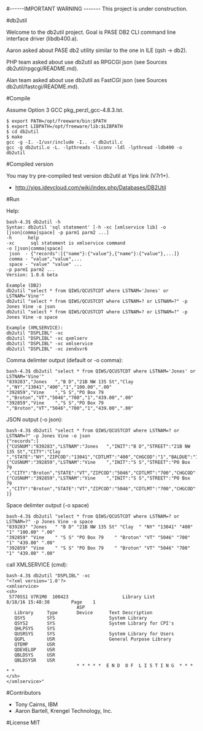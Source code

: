 #------IMPORTANT WARNING -------
This project is under construction.


#db2util

Welcome to the db2util project. Goal is PASE DB2 CLI command line interface driver (libdb400.a).

Aaron asked about PASE db2 utility similar to the one in ILE (qsh -> db2).

PHP team asked about use db2util as RPGCGI json (see Sources db2util/rpgcgi/README.md).

Alan team asked about use db2util as FastCGI json (see Sources db2util/fastcgi/README.md).


#Compile

Assume Option 3 GCC pkg_perzl_gcc-4.8.3.lst.

```
$ export PATH=/opt/freeware/bin:$PATH
$ export LIBPATH=/opt/freeware/lib:$LIBPATH
$ cd db2util
$ make
gcc -g -I. -I/usr/include -I.. -c db2util.c
gcc -g db2util.o -L. -lpthreads -liconv -ldl -lpthread -ldb400 -o db2util
```

#Compiled version

You may try pre-compiled test version db2util at Yips link (V7r1+).

* http://yips.idevcloud.com/wiki/index.php/Databases/DB2Util

#Run

Help:

```
bash-4.3$ db2util -h
Syntax: db2util 'sql statement' [-h -xc [xmlservice lib] -o [json|comma|space] -p parm1 parm2 ...]
-h      help
-xc      sql statement is xmlservice command
-o [json|comma|space]
 json  - {"records":[{"name"}:{"value"},{"name"}:{"value"},...]}
 comma - "value","value",...
 space - "value" "value" ...
-p parm1 parm2 ...
Version: 1.0.6 beta

Example (DB2)
db2util "select * from QIWS/QCUSTCDT where LSTNAM='Jones' or LSTNAM='Vine'"
db2util "select * from QIWS/QCUSTCDT where LSTNAM=? or LSTNAM=?" -p Jones Vine -o json
db2util "select * from QIWS/QCUSTCDT where LSTNAM=? or LSTNAM=?" -p Jones Vine -o space

Example (XMLSERVICE):
db2util "DSPLIBL" -xc
db2util "DSPLIBL" -xc qxmlserv
db2util "DSPLIBL" -xc xmlservice
db2util "DSPLIBL" -xc zendsvr6
```

Comma delimter output (default or -o comma):

```
bash-4.3$ db2util "select * from QIWS/QCUSTCDT where LSTNAM='Jones' or LSTNAM='Vine'"
"839283","Jones   ","B D","21B NW 135 St","Clay  ","NY","13041","400","1","100.00",".00"
"392859","Vine    ","S S","PO Box 79    ","Broton","VT","5046","700","1","439.00",".00"
"392859","Vine    ","S S","PO Box 79    ","Broton","VT","5046","700","1","439.00",".00"
```

JSON output (-o json):

```
bash-4.3$ db2util "select * from QIWS/QCUSTCDT where LSTNAM=? or LSTNAM=?" -p Jones Vine -o json 
{"records":[
{"CUSNUM":"839283","LSTNAM":"Jones   ","INIT":"B D","STREET":"21B NW 135 St","CITY":"Clay  ","STATE":"NY","ZIPCOD":"13041","CDTLMT":"400","CHGCOD":"1","BALDUE":"100.00","CDTDUE":".00"},
{"CUSNUM":"392859","LSTNAM":"Vine    ","INIT":"S S","STREET":"PO Box 79    ","CITY":"Broton","STATE":"VT","ZIPCOD":"5046","CDTLMT":"700","CHGCOD":"1","BALDUE":"439.00","CDTDUE":".00"},
{"CUSNUM":"392859","LSTNAM":"Vine    ","INIT":"S S","STREET":"PO Box 79    ","CITY":"Broton","STATE":"VT","ZIPCOD":"5046","CDTLMT":"700","CHGCOD":"1","BALDUE":"439.00","CDTDUE":".00"}
]}
```

Space delimter output (-o space)

```
bash-4.3$ db2util "select * from QIWS/QCUSTCDT where LSTNAM=? or LSTNAM=?" -p Jones Vine -o space
"839283" "Jones   " "B D" "21B NW 135 St" "Clay  " "NY" "13041" "400" "1" "100.00" ".00"
"392859" "Vine    " "S S" "PO Box 79    " "Broton" "VT" "5046" "700" "1" "439.00" ".00"
"392859" "Vine    " "S S" "PO Box 79    " "Broton" "VT" "5046" "700" "1" "439.00" ".00"
```

call XMLSERVICE (cmd):

```
bash-4.3$ db2util "DSPLIBL" -xc
"<?xml version='1.0'?>
<xmlservice>
<sh>
 5770SS1 V7R1M0  100423                    Library List                                          8/18/16 15:48:38        Page    1
                          ASP
   Library     Type       Device      Text Description
   QSYS        SYS                    System Library
   QSYS2       SYS                    System Library for CPI's
   QHLPSYS     SYS
   QUSRSYS     SYS                    System Library for Users
   QGPL        USR                    General Purpose Library
   QTEMP       USR
   QDEVELOP    USR
   QBLDSYS     USR
   QBLDSYSR    USR
                          * * * * *  E N D  O F  L I S T I N G  * * * * *
</sh>
</xmlservice>"
```

#Contributors
- Tony Cairns, IBM
- Aaron Bartell, Krengel Technology, Inc.

#License
MIT

